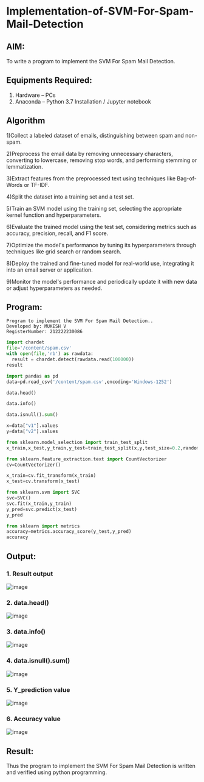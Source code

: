 # Implementation-of-SVM-For-Spam-Mail-Detection

## AIM:
To write a program to implement the SVM For Spam Mail Detection.

## Equipments Required:
1. Hardware – PCs
2. Anaconda – Python 3.7 Installation / Jupyter notebook

## Algorithm

1)Collect a labeled dataset of emails, distinguishing between spam and non-spam.
    
2)Preprocess the email data by removing unnecessary characters, converting to lowercase, removing stop words, and performing stemming or lemmatization.
    
3)Extract features from the preprocessed text using techniques like Bag-of-Words or TF-IDF.
  
4)Split the dataset into a training set and a test set.
    
5)Train an SVM model using the training set, selecting the appropriate kernel function and hyperparameters.
    
6)Evaluate the trained model using the test set, considering metrics such as accuracy, precision, recall, and F1 score.
    
7)Optimize the model's performance by tuning its hyperparameters through techniques like grid search or random search.
    
8)Deploy the trained and fine-tuned model for real-world use, integrating it into an email server or application.
    
9)Monitor the model's performance and periodically update it with new data or adjust hyperparameters as needed.

## Program:
```
Program to implement the SVM For Spam Mail Detection..
Developed by: MUKESH V
RegisterNumber: 212222230086
```
``` PYTHON
import chardet
file='/content/spam.csv'
with open(file,'rb') as rawdata:
  result = chardet.detect(rawdata.read(100000))
result

import pandas as pd
data=pd.read_csv('/content/spam.csv',encoding='Windows-1252')

data.head()

data.info()

data.isnull().sum()

x=data["v1"].values
y=data["v2"].values

from sklearn.model_selection import train_test_split
x_train,x_test,y_train,y_test=train_test_split(x,y,test_size=0.2,random_state=0)

from sklearn.feature_extraction.text import CountVectorizer
cv=CountVectorizer()

x_train=cv.fit_transform(x_train)
x_test=cv.transform(x_test)

from sklearn.svm import SVC
svc=SVC()
svc.fit(x_train,y_train)
y_pred=svc.predict(x_test)
y_pred

from sklearn import metrics
accuracy=metrics.accuracy_score(y_test,y_pred)
accuracy
```
## Output:
### 1. Result output
![image](https://github.com/aldrinlijo04/Implementation-of-SVM-For-Spam-Mail-Detection/assets/118544279/c08810ba-4b33-43e0-86b9-88e149733769)

### 2. data.head() 
![image](https://github.com/aldrinlijo04/Implementation-of-SVM-For-Spam-Mail-Detection/assets/118544279/06725080-0126-4ff8-8a80-bb89d4c3addc)

### 3. data.info()
![image](https://github.com/aldrinlijo04/Implementation-of-SVM-For-Spam-Mail-Detection/assets/118544279/0bdf2600-0403-4357-a19b-411728f33895)

### 4. data.isnull().sum()
![image](https://github.com/aldrinlijo04/Implementation-of-SVM-For-Spam-Mail-Detection/assets/118544279/9088861a-060c-4063-9a9b-aac56267da47)

### 5. Y_prediction value
![image](https://github.com/aldrinlijo04/Implementation-of-SVM-For-Spam-Mail-Detection/assets/118544279/f05da199-a5b1-49a4-ab2c-e431e481082d)

### 6. Accuracy value
![image](https://github.com/aldrinlijo04/Implementation-of-SVM-For-Spam-Mail-Detection/assets/118544279/ba64d866-04f4-48d6-8d5b-fb253524473a)

## Result:
Thus the program to implement the SVM For Spam Mail Detection is written and verified using python programming.
